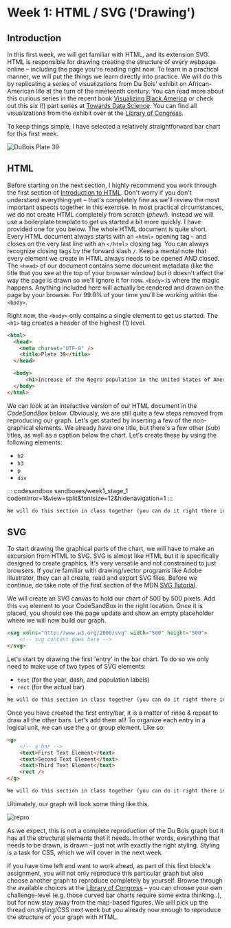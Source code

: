 # Week 1: HTML / SVG ('Drawing')

## Introduction
In this first week, we will get familiar with HTML, and its extension SVG. HTML is responsible for drawing creating the structure of every webpage online – including the page you're reading right now. To learn in a practical manner, we will put the things we learn directly into practice. We will do this by replicating a series of visualizations from Du Bois' exhibit on African-American life at the turn of the nineteenth century. You can read more about this curious series in the recent book [Visualizing Black America](https://www.amazon.com/W-Boiss-Data-Portraits-Visualizing/dp/1616897066) or check out this six (!) part series at [Towards Data Science](https://towardsdatascience.com/w-e-b-du-bois-staggering-data-visualizations-are-as-powerful-today-as-they-were-in-1900-64752c472ae4). You can find all visualizations from the exhibit over at the [Library of Congress](http://www.loc.gov/pictures/search/?q=drawing&co=anedub&st=gallery).

To keep things simple, I have selected a relatively straightforward bar chart for this first week.

![DuBois Plate 39](/images/_DuBois_Plate_39.png)

## HTML
Before starting on the next section, I highly recommend you work through the first section of [Introduction to HTML](https://developer.mozilla.org/en-US/docs/Learn/HTML/Introduction_to_HTML). Don't worry if you don't understand everything yet – that's completely fine as we'll review the most important aspects together in this exercise. In most practical circumstances, we do not create HTML completely from scratch (*phew!*). Instead we will use a boilerplate template to get us started a bit more quickly. I have provided one for you below. The whole HTML document is quite short. Every HTML document always starts with an `<html>` opening tag – and closes on the very last line with an `</html>` closing tag. You can always recognize closing tags by the forward slash `/`. Keep a mental note that every element we create in HTML always needs to be opened AND closed. The `<head>` of our document contains some document metadata (like the title that you see at the top of your browser window) but it doesn't affect the way the page is drawn so we'll ignore it for now. `<body>` is where the magic happens. Anything included here will actually be rendered and drawn on the page by your browser. For 99.9% of your time you'll be working within the `<body>`.

Right now, the `<body>` only contains a single element to get us started. The `<h1>` tag creates a header of the highest (1) level.

```html
<html>
  <head>
    <meta charset="UTF-8" />
    <title>Plate 39</title>
  </head>

  <body>
      <h1>Increase of the Negro population in the United States of America.</h1>
  </body>
</html>
```

We can look at an interactive version of our HTML document in the _CodeSandBox_ below. Obviously, we are still quite a few steps removed from reproducing our graph. Let's get started by inserting a few of the non-graphical elements. We already have one title, but there's a few other (sub) titles, as well as a caption below the chart. Let's create these by using the following elements:

- `h2`
- `h3`
- `p`
- `div`

::: codesandbox sandboxes/week1_stage_1 codemirror=1&view=split&fontsize=12&hidenavigation=1
:::

```md
We will do this section in class together (you can do it right there in the CodeSandbox!) – we will fill in this empty space with our solution and a run-through of how each element is (to be) used afterwards.
```

## SVG
To start drawing the graphical parts of the chart, we will have to make an excursion from HTML to SVG. SVG is almost like HTML but it is specifically designed to create graphics. It's very versatile and not constrained to just browsers. If you're familiar with drawing/vector programs like Adobe Illustrator, they can all create, read and export SVG files. Before we continue, do take note of the first section of  the MDN [SVG Tutorial](https://developer.mozilla.org/en-US/docs/Web/SVG/Tutorial).

We will create an SVG canvas to hold our chart of 500 by 500 pixels. Add this `svg` element to your CodeSandBox in the right location. Once it is placed, you should see the page update and show an empty placeholder where we will now build our graph. 

```html
<svg xmlns="http://www.w3.org/2000/svg" width="500" height="500">
    <!-- svg content goes here -->
</svg>
```

Let's start by drawing the first 'entry' in the bar chart. To do so we only need to make use of two types of SVG elements:
- `text` (for the year, dash, and population labels)
- `rect` (for the actual bar)

```md
We will do this section in class together (you can do it right there in the CodeSandbox!) – we will fill in this empty space with our solution and a run-through of how each element is (to be) used afterwards.
```

Once you have created the first entry/bar, it is a matter of rinse & repeat to draw all the other bars. Let's add them all! To organize each entry in a logical unit, we can use the `g` or group element. Like so:

```html
<g>
    <!-- a bar -->
    <text>First Text Element</text>
    <text>Second Text Element</text>
    <text>Third Text Element</text>
    <rect />
</g>
```

```md
We will do this section in class together (you can do it right there in the CodeSandbox!) – we will fill in this empty space with our solution and a run-through of how each element is (to be) used afterwards.
```

Ultimately, our graph will look some thing like this.

![repro](/images/_repro.png)

As we expect, this is not a complete reproduction of the Du Bois graph but it has all the structural elements that it needs. In other words, everything that needs to be drawn, is drawn – just not with exactly the right styling. Styling is a task for CSS, which we will cover in the next week.

If you have time left and want to work ahead, as part of this first block's assignment, you will not only reproduce this particular graph but also choose another graph to reproduce completely by yourself. Browse through the available choices at the [Library of Congress](http://www.loc.gov/pictures/search/?q=drawing&co=anedub&st=gallery) – you can choose your own challenge-level (e.g. those curved bar charts require some extra thinking..), but for now stay away from the map-based figures. We will pick up the thread on styling/CSS next week but you already now enough to reproduce the structure of your graph with HTML.